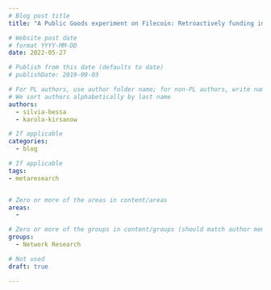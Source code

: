 ```yaml
---
# Blog post title
title: "A Public Goods experiment on Filecoin: Retroactively funding impact with Quadratic Voting"

# Website post date
# format YYYY-MM-DD
date: 2022-05-27

# Publish from this date (defaults to date)
# publishDate: 2019-09-03

# For PL authors, use author folder name; for non-PL authors, write name as in paper within ""
# We sort authors alphabetically by last name
authors:
  - silvia-bessa
  - karola-kirsanow

# If applicable
categories:
  - blog

# If applicable
tags: 
- metaresearch


# Zero or more of the areas in content/areas
areas:
  - 

# Zero or more of the groups in content/groups (should match author membership)
groups:
  - Network Research

# Not used
draft: true

---
```

